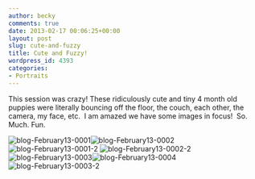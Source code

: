 ```yaml
---
author: becky
comments: true
date: 2013-02-17 00:06:25+00:00
layout: post
slug: cute-and-fuzzy
title: Cute and Fuzzy!
wordpress_id: 4393
categories:
- Portraits
---
```


This session was crazy! These ridiculously cute and tiny 4 month old puppies were literally bouncing off the floor, the couch, each other, the camera, my face, etc.  I am amazed we have some images in focus!  So. Much. Fun.

![blog-February13-0001](http://www.beckyjenson.com/wp-content/uploads/2013/02/blog-February13-00011.jpg)![blog-February13-0002](http://www.beckyjenson.com/wp-content/uploads/2013/02/blog-February13-00021.jpg) ![blog-February13-0001-2](http://www.beckyjenson.com/wp-content/uploads/2013/02/blog-February13-0001-2.jpg) ![blog-February13-0002-2](http://www.beckyjenson.com/wp-content/uploads/2013/02/blog-February13-0002-2.jpg) ![blog-February13-0003](http://www.beckyjenson.com/wp-content/uploads/2013/02/blog-February13-00031.jpg)![blog-February13-0004](http://www.beckyjenson.com/wp-content/uploads/2013/02/blog-February13-00041.jpg) ![blog-February13-0003-2](http://www.beckyjenson.com/wp-content/uploads/2013/02/blog-February13-0003-2.jpg)
